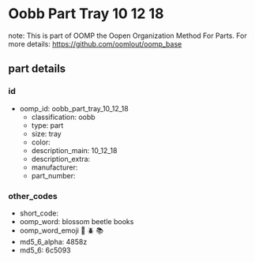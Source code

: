 # Oobb Part Tray 10 12 18  

note: This is part of OOMP the Oopen Organization Method For Parts. For more details: https://github.com/oomlout/oomp_base

##  part details





### id
* oomp_id: oobb_part_tray_10_12_18
  * classification: oobb
  * type: part
  * size: tray
  * color: 
  * description_main: 10_12_18
  * description_extra: 
  * manufacturer: 
  * part_number: 

### other_codes
* short_code: 
* oomp_word: blossom beetle books
* oomp_word_emoji :blossom: :beetle: :books:
* md5_6_alpha: 4858z
* md5_6: 6c5093